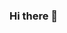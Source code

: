### Hi there 👋

<!--
**Barbakiuss/Barbakiuss** is a ✨ _special_ ✨ repository because its `README.md` (this file) appears on your GitHub profile.

Here are some ideas to get you started:

- 🔭 I’m currently working on ...
- 🌱 I’m currently learning ...
- 👯 I’m looking to collaborate on ...
- 🤔 I’m looking for help with ...
- 💬 Ask me about ...
- 📫 How to reach me: ...
- 😄 Pronouns: ...
- ⚡ F![1000018647](https://github.com/user-attachments/assets/427d1260-d3e3-4ed6-9fe2-7a5c5d03e7ca)
un fact: ...
-->
